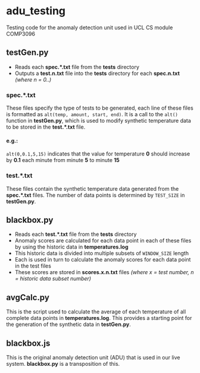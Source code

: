 # adu_testing
Testing code for the anomaly detection unit used in UCL CS module COMP3096

## testGen.py
* Reads each **spec.*.txt** file from the **tests** directory
* Outputs a **test.n.txt** file into the **tests** directory for each **spec.n.txt** *(where n = 0..)*

### spec.*.txt
These files specify the type of tests to be generated, each line of these files is formatted as `alt(temp, amount, start, end)`.
It is a call to the `alt()` function in **testGen.py**, which is used to modify synthetic temperature data to be stored in the **test.*.txt** file.
#### e.g.:
`alt(0,0.1,5,15)` indicates that the value for temperature **0** should increase by **0.1** each minute from minute **5** to minute **15**

### test.*.txt
These files contain the synthetic temperature data generated from the **spec.*.txt** files. The number of data points is determined by `TEST_SIZE` in **testGen.py**.

## blackbox.py
* Reads each **test.*.txt** file from the **tests** directory
* Anomaly scores are calculated for each data point in each of these files by using the historic data in **temperatures.log**
* This historic data is divided into multiple subsets of `WINDOW_SIZE` length
* Each is used in turn to calculate the anomaly scores for each data point in the test files
* These scores are stored in **scores.x.n.txt** files *(where x = test number, n = historic data subset number)*

## avgCalc.py
This is the script used to calculate the average of each temperature of all complete data points in **temperatures.log**. This provides a starting point for the generation of the synthetic data in **testGen.py**.

## blackbox.js
This is the original anomaly detection unit (ADU) that is used in our live system. **blackbox.py** is a transposition of this.
